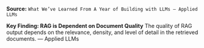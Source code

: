 **Source:** `What We’ve Learned From A Year of Building with LLMs – Applied LLMs`

**Key Finding: RAG is Dependent on Document Quality**
The quality of RAG output depends on the relevance, density, and level of detail in the retrieved documents. — Applied LLMs
